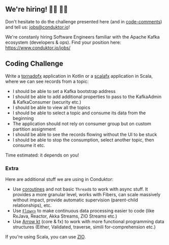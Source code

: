 ## We're hiring! 👨‍💻 👩‍💻

Don't hesitate to do the challenge presented here (and in [code-comments](https://github.com/conduktor/conduktor-coding-challenge/tree/main/code-comments)) and tell us: jobs@conduktor.io!

We're constanly hiring Software Engineers familiar with the Apache Kafka ecosystem (developers & ops). Find your position here: https://www.conduktor.io/jobs/

## Coding Challenge

 Write a [tornadofx](https://github.com/edvin/tornadofx) application in Kotlin or a [scalafx](https://www.scalafx.org/) application in Scala, where we can see records from a topic:

- I should be able to set a Kafka bootstrap address
- I should be able to add additional properties to pass to the KafkaAdmin & KafkaConsumer (security etc.)
- I should be able to view all the topics
- I should be able to select a topic and consume its data from the beginning
- The application should not rely on consumer group but on custom partition assignment
- I should be able to see the records flowing without the UI to be stuck
- I should be able to stop the consumption, select another topic, then consume it etc.

Time estimated: it depends on you!

### Extra

Here are additional stuff we are using in Conduktor:

- Use [coroutines](https://kotlinlang.org/docs/reference/coroutines-overview.html) and not basic `Thread`s to work with async stuff. It provides a more granular level, works with Fibers, can scale massively without impact, provide automatic supervision (parent-child relationships), etc.
- Use [`Flow<>`](https://kotlinlang.org/docs/reference/coroutines/flow.html) to make continuous data processing easier to code (like RxJava, Reactor, Akka Streams, ZIO Streams etc.)
- Use [Arrow kt](https://arrow-kt.io/) (core & fx) to work with more functional programming data structures (Either, Validated, traverse, simili for-comprehension etc.)

If you're using Scala, you can use [ZIO](https://zio.dev/).

